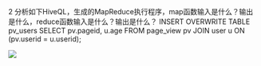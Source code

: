2 分析如下HiveQL，生成的MapReduce执行程序，map函数输入是什么？输出是什么，reduce函数输入是什么？输出是什么？
INSERT OVERWRITE TABLE pv_users
SELECT pv.pageid, u.age
FROM page_view pv
JOIN user u
ON (pv.userid = u.userid);

![](https://wx2.sinaimg.cn/mw690/6a8f9c5bly1gi35ji9hasj214c087ab2.jpg)

